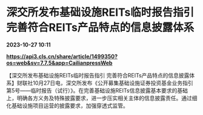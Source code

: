 # 深交所发布基础设施REITs临时报告指引 完善符合REITs产品特点的信息披露体系

**2023-10-27 10:11**

**https://api3.cls.cn/share/article/1499350?os=web&sv=7.7.5&app=CailianpressWeb**

【深交所发布基础设施REITs临时报告指引 完善符合REITs产品特点的信息披露体系】财联社10月27日电，深交所发布《公开募集基础设施证券投资基金业务指引第5号——临时报告（试行）》。在完善基础设施REITs信息披露基本要求的基础上，明确各方义务及特殊披露要求，进一步压实相关主体的信息披露责任。通过细化基础设施项目运营的披露要求，加强穿透式监管。